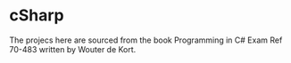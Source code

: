 # cSharp
The projecs here are sourced from the book Programming in C# Exam Ref 70-483 written by Wouter de Kort.
